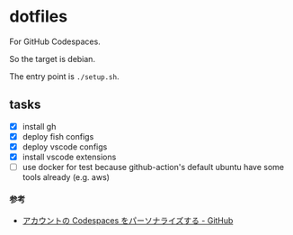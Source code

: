 # dotfiles

For GitHub Codespaces.

So the target is debian.

The entry point is `./setup.sh`.

## tasks

- [x] install gh
- [x] deploy fish configs
- [x] deploy vscode configs
- [x] install vscode extensions
- [ ] use docker for test because github-action's default ubuntu have some tools already (e.g. aws)

#### 参考
- [アカウントの Codespaces をパーソナライズする - GitHub](https://docs.github.com/ja/free-pro-team@latest/github/developing-online-with-codespaces/personalizing-codespaces-for-your-account)
